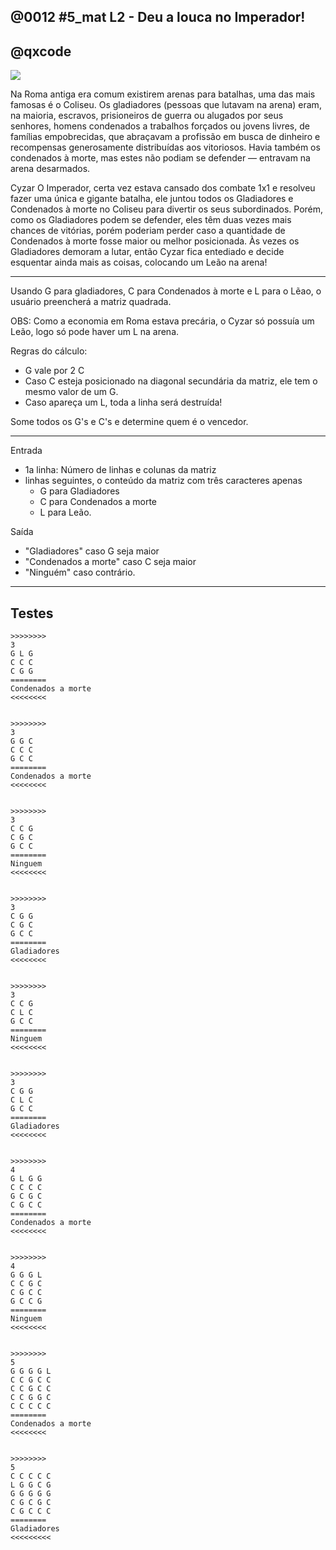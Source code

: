 ## @0012 #5_mat L2 - Deu a louca no Imperador!
## @qxcode

![](https://raw.githubusercontent.com/qxcodefup/arcade/master/base/0012/capa.jpg)

Na Roma antiga era comum existirem arenas para batalhas, uma das mais famosas é o Coliseu.
Os gladiadores (pessoas que lutavam na arena) eram, na maioria, escravos, prisioneiros de guerra
ou alugados por seus senhores, homens condenados a trabalhos forçados ou jovens livres, de famílias
empobrecidas, que abraçavam a profissão em busca de dinheiro e recompensas generosamente distribuídas aos vitoriosos.
Havia também os condenados à morte, mas estes não podiam se defender — entravam na arena desarmados.

Cyzar O Imperador, certa vez estava cansado dos combate 1x1 e resolveu fazer uma única e gigante batalha,
ele juntou todos os Gladiadores e Condenados à morte no Coliseu para divertir os seus subordinados.
Porém, como os Gladiadores podem se defender, eles têm duas vezes mais chances de vitórias, porém poderiam
perder caso a quantidade de Condenados à morte fosse maior ou melhor posicionada. Às vezes os Gladiadores
demoram a lutar, então Cyzar fica entediado e decide esquentar ainda mais as coisas, colocando um Leão
na arena!

---

Usando G para gladiadores, C para Condenados à morte e L para o Lẽao, o usuário preencherá a matriz quadrada.

OBS: Como a economia em Roma estava precária, o Cyzar só possuía um Leão, logo só pode haver um L na arena.

Regras do cálculo:
- G vale por 2 C
- Caso C esteja posicionado na diagonal secundária da matriz, ele tem o mesmo valor de um G.
- Caso apareça um L, toda a linha será destruída!

Some todos os G's e C's e determine quem é o vencedor.

---

Entrada
- 1a linha: Número de linhas e colunas da matriz
- linhas seguintes, o conteúdo da matriz com três caracteres apenas
    - G para Gladiadores
    - C para Condenados a morte
    - L para Leão.

Saída
- "Gladiadores" caso G seja maior
- "Condenados a morte" caso C seja maior
- "Ninguém" caso contrário.

---
## Testes

```
>>>>>>>>
3
G L G
C C C
C G G
========
Condenados a morte
<<<<<<<<


>>>>>>>>
3
G G C
C C C
G C C
========
Condenados a morte
<<<<<<<<


>>>>>>>>
3
C C G
C G C
G C C
========
Ninguem
<<<<<<<<


>>>>>>>>
3
C G G
C G C
G C C
========
Gladiadores
<<<<<<<<


>>>>>>>>
3
C C G
C L C
G C C
========
Ninguem
<<<<<<<<


>>>>>>>>
3
C G G
C L C
G C C
========
Gladiadores
<<<<<<<<


>>>>>>>>
4
G L G G
C C C C
G C G C
C G C C
========
Condenados a morte
<<<<<<<<


>>>>>>>>
4
G G G L
C C G C
C G C C
G C C G
========
Ninguem
<<<<<<<<


>>>>>>>>
5
G G G G L
C C G C C
C C G C C
C C G G C
C C C C C
========
Condenados a morte
<<<<<<<<


>>>>>>>>
5
C C C C C
L G G C G
G G G G G
C G C G C
C G C C C
========
Gladiadores
<<<<<<<<<
